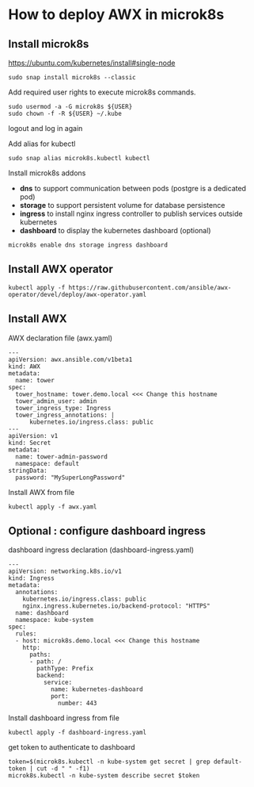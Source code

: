 # How to deploy AWX in microk8s

## Install microk8s
https://ubuntu.com/kubernetes/install#single-node


```
sudo snap install microk8s --classic
```

Add required user rights to execute microk8s commands.

```
sudo usermod -a -G microk8s ${USER}
sudo chown -f -R ${USER} ~/.kube
```
logout and log in again

Add alias for kubectl
```
sudo snap alias microk8s.kubectl kubectl
```

Install microk8s addons
- **dns** to support communication between pods (postgre is a dedicated pod)
- **storage** to support persistent volume for database persistence
- **ingress** to install nginx ingress controller to publish services outside kubernetes
- **dashboard** to display the kubernetes dashboard (optional)
```
microk8s enable dns storage ingress dashboard
````

## Install AWX operator
```
kubectl apply -f https://raw.githubusercontent.com/ansible/awx-operator/devel/deploy/awx-operator.yaml
````

## Install AWX
AWX declaration file (awx.yaml)
```
---
apiVersion: awx.ansible.com/v1beta1
kind: AWX
metadata:
  name: tower
spec:
  tower_hostname: tower.demo.local <<< Change this hostname
  tower_admin_user: admin
  tower_ingress_type: Ingress
  tower_ingress_annotations: |
      kubernetes.io/ingress.class: public
---
apiVersion: v1
kind: Secret
metadata:
  name: tower-admin-password
  namespace: default
stringData:
  password: "MySuperLongPassword"
```

Install AWX from file

```
kubectl apply -f awx.yaml
```

## Optional : configure dashboard ingress
dashboard ingress declaration (dashboard-ingress.yaml)
```
---
apiVersion: networking.k8s.io/v1
kind: Ingress
metadata:
  annotations:
    kubernetes.io/ingress.class: public
    nginx.ingress.kubernetes.io/backend-protocol: "HTTPS"
  name: dashboard
  namespace: kube-system
spec:
  rules:
  - host: microk8s.demo.local <<< Change this hostname
    http:
      paths:
      - path: /
        pathType: Prefix
        backend:
          service:
            name: kubernetes-dashboard
            port:
              number: 443
```

Install dashboard ingress from file

```
kubectl apply -f dashboard-ingress.yaml
```

get token to authenticate to dashboard

```
token=$(microk8s.kubectl -n kube-system get secret | grep default-token | cut -d " " -f1)
microk8s.kubectl -n kube-system describe secret $token
```

